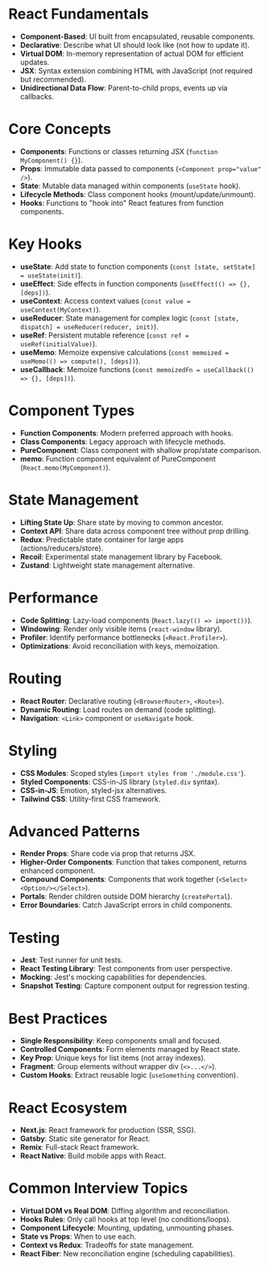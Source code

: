 # React Fundamentals
- **Component-Based**: UI built from encapsulated, reusable components.
- **Declarative**: Describe what UI should look like (not how to update it).
- **Virtual DOM**: In-memory representation of actual DOM for efficient updates.
- **JSX**: Syntax extension combining HTML with JavaScript (not required but recommended).
- **Unidirectional Data Flow**: Parent-to-child props, events up via callbacks.

# Core Concepts
- **Components**: Functions or classes returning JSX (`function MyComponent() {}`).
- **Props**: Immutable data passed to components (`<Component prop="value" />`).
- **State**: Mutable data managed within components (`useState` hook).
- **Lifecycle Methods**: Class component hooks (mount/update/unmount).
- **Hooks**: Functions to "hook into" React features from function components.

# Key Hooks
- **useState**: Add state to function components (`const [state, setState] = useState(init)`).
- **useEffect**: Side effects in function components (`useEffect(() => {}, [deps])`).
- **useContext**: Access context values (`const value = useContext(MyContext)`).
- **useReducer**: State management for complex logic (`const [state, dispatch] = useReducer(reducer, init)`).
- **useRef**: Persistent mutable reference (`const ref = useRef(initialValue)`).
- **useMemo**: Memoize expensive calculations (`const memoized = useMemo(() => compute(), [deps])`).
- **useCallback**: Memoize functions (`const memoizedFn = useCallback(() => {}, [deps])`).

# Component Types
- **Function Components**: Modern preferred approach with hooks.
- **Class Components**: Legacy approach with lifecycle methods.
- **PureComponent**: Class component with shallow prop/state comparison.
- **memo**: Function component equivalent of PureComponent (`React.memo(MyComponent)`).

# State Management
- **Lifting State Up**: Share state by moving to common ancestor.
- **Context API**: Share data across component tree without prop drilling.
- **Redux**: Predictable state container for large apps (actions/reducers/store).
- **Recoil**: Experimental state management library by Facebook.
- **Zustand**: Lightweight state management alternative.

# Performance
- **Code Splitting**: Lazy-load components (`React.lazy(() => import())`).
- **Windowing**: Render only visible items (`react-window` library).
- **Profiler**: Identify performance bottlenecks (`<React.Profiler>`).
- **Optimizations**: Avoid reconciliation with keys, memoization.

# Routing
- **React Router**: Declarative routing (`<BrowserRouter>`, `<Route>`).
- **Dynamic Routing**: Load routes on demand (code splitting).
- **Navigation**: `<Link>` component or `useNavigate` hook.

# Styling
- **CSS Modules**: Scoped styles (`import styles from './module.css'`).
- **Styled Components**: CSS-in-JS library (`styled.div` syntax).
- **CSS-in-JS**: Emotion, styled-jsx alternatives.
- **Tailwind CSS**: Utility-first CSS framework.

# Advanced Patterns
- **Render Props**: Share code via prop that returns JSX.
- **Higher-Order Components**: Function that takes component, returns enhanced component.
- **Compound Components**: Components that work together (`<Select><Option/></Select>`).
- **Portals**: Render children outside DOM hierarchy (`createPortal`).
- **Error Boundaries**: Catch JavaScript errors in child components.

# Testing
- **Jest**: Test runner for unit tests.
- **React Testing Library**: Test components from user perspective.
- **Mocking**: Jest's mocking capabilities for dependencies.
- **Snapshot Testing**: Capture component output for regression testing.

# Best Practices
- **Single Responsibility**: Keep components small and focused.
- **Controlled Components**: Form elements managed by React state.
- **Key Prop**: Unique keys for list items (not array indexes).
- **Fragment**: Group elements without wrapper div (`<>...</>`).
- **Custom Hooks**: Extract reusable logic (`useSomething` convention).

# React Ecosystem
- **Next.js**: React framework for production (SSR, SSG).
- **Gatsby**: Static site generator for React.
- **Remix**: Full-stack React framework.
- **React Native**: Build mobile apps with React.

# Common Interview Topics
- **Virtual DOM vs Real DOM**: Diffing algorithm and reconciliation.
- **Hooks Rules**: Only call hooks at top level (no conditions/loops).
- **Component Lifecycle**: Mounting, updating, unmounting phases.
- **State vs Props**: When to use each.
- **Context vs Redux**: Tradeoffs for state management.
- **React Fiber**: New reconciliation engine (scheduling capabilities).
